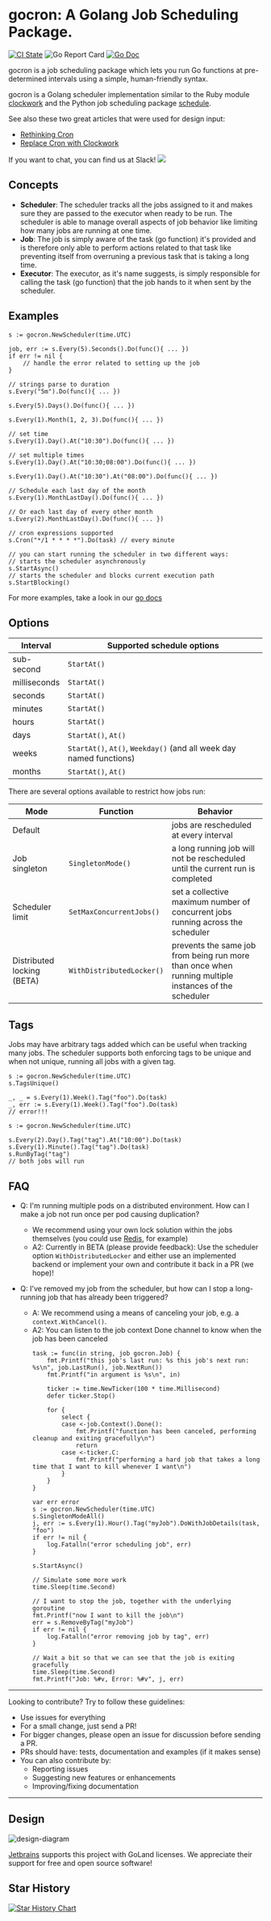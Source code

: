 # gocron: A Golang Job Scheduling Package.

[![CI State](https://github.com/go-co-op/gocron/actions/workflows/go_test.yml/badge.svg?branch=main&event=push)](https://github.com/go-co-op/gocron/actions)
![Go Report Card](https://goreportcard.com/badge/github.com/go-co-op/gocron) [![Go Doc](https://godoc.org/github.com/go-co-op/gocron?status.svg)](https://pkg.go.dev/github.com/go-co-op/gocron)

gocron is a job scheduling package which lets you run Go functions at pre-determined intervals 
using a simple, human-friendly syntax.

gocron is a Golang scheduler implementation similar to the Ruby module 
[clockwork](https://github.com/tomykaira/clockwork) and the Python job scheduling package [schedule](https://github.com/dbader/schedule).

See also these two great articles that were used for design input:

- [Rethinking Cron](http://adam.herokuapp.com/past/2010/4/13/rethinking_cron/)
- [Replace Cron with Clockwork](http://adam.herokuapp.com/past/2010/6/30/replace_cron_with_clockwork/)

If you want to chat, you can find us at Slack! 
[<img src="https://img.shields.io/badge/gophers-gocron-brightgreen?logo=slack">](https://gophers.slack.com/archives/CQ7T0T1FW)

## Concepts

- **Scheduler**: The scheduler tracks all the jobs assigned to it and makes sure they are passed to the executor when
  ready to be run. The scheduler is able to manage overall aspects of job behavior like limiting how many jobs 
  are running at one time.
- **Job**: The job is simply aware of the task (go function) it's provided and is therefore only able to perform
  actions related to that task like preventing itself from overruning a previous task that is taking a long time.
- **Executor**: The executor, as it's name suggests, is simply responsible for calling the task (go function) that
  the job hands to it when sent by the scheduler.

## Examples

```golang
s := gocron.NewScheduler(time.UTC)

job, err := s.Every(5).Seconds().Do(func(){ ... })
if err != nil {
	// handle the error related to setting up the job
}

// strings parse to duration
s.Every("5m").Do(func(){ ... })

s.Every(5).Days().Do(func(){ ... })

s.Every(1).Month(1, 2, 3).Do(func(){ ... })

// set time
s.Every(1).Day().At("10:30").Do(func(){ ... })

// set multiple times
s.Every(1).Day().At("10:30;08:00").Do(func(){ ... })

s.Every(1).Day().At("10:30").At("08:00").Do(func(){ ... })

// Schedule each last day of the month
s.Every(1).MonthLastDay().Do(func(){ ... })

// Or each last day of every other month
s.Every(2).MonthLastDay().Do(func(){ ... })

// cron expressions supported
s.Cron("*/1 * * * *").Do(task) // every minute

// you can start running the scheduler in two different ways:
// starts the scheduler asynchronously
s.StartAsync()
// starts the scheduler and blocks current execution path
s.StartBlocking()
```

For more examples, take a look in our [go docs](https://pkg.go.dev/github.com/go-co-op/gocron#pkg-examples)

## Options

| Interval     | Supported schedule options                                          |
| ------------ | ------------------------------------------------------------------- |
| sub-second   | `StartAt()`                                                         |
| milliseconds | `StartAt()`                                                         |
| seconds      | `StartAt()`                                                         |
| minutes      | `StartAt()`                                                         |
| hours        | `StartAt()`                                                         |
| days         | `StartAt()`, `At()`                                                 |
| weeks        | `StartAt()`, `At()`, `Weekday()` (and all week day named functions) |
| months       | `StartAt()`, `At()`                                                 |

There are several options available to restrict how jobs run:

| Mode                       | Function                  | Behavior                                                                                             |
|----------------------------|---------------------------|------------------------------------------------------------------------------------------------------|
| Default                    |                           | jobs are rescheduled at every interval                                                               |
| Job singleton              | `SingletonMode()`         | a long running job will not be rescheduled until the current run is completed                        |
| Scheduler limit            | `SetMaxConcurrentJobs()`  | set a collective maximum number of concurrent jobs running across the scheduler                      |
| Distributed locking (BETA) | `WithDistributedLocker()` | prevents the same job from being run more than once when running multiple instances of the scheduler |

## Tags

Jobs may have arbitrary tags added which can be useful when tracking many jobs.
The scheduler supports both enforcing tags to be unique and when not unique,
running all jobs with a given tag.

```golang
s := gocron.NewScheduler(time.UTC)
s.TagsUnique()

_, _ = s.Every(1).Week().Tag("foo").Do(task)
_, err := s.Every(1).Week().Tag("foo").Do(task)
// error!!!

s := gocron.NewScheduler(time.UTC)

s.Every(2).Day().Tag("tag").At("10:00").Do(task)
s.Every(1).Minute().Tag("tag").Do(task)
s.RunByTag("tag")
// both jobs will run
```

## FAQ

- Q: I'm running multiple pods on a distributed environment. How can I make a job not run once per pod causing duplication?
  - We recommend using your own lock solution within the jobs themselves (you could use [Redis](https://redis.io/topics/distlock), for example)
  - A2: Currently in BETA (please provide feedback): Use the scheduler option `WithDistributedLocker` and either use an implemented backend
    or implement your own and contribute it back in a PR (we hope)!

- Q: I've removed my job from the scheduler, but how can I stop a long-running job that has already been triggered?
  - A: We recommend using a means of canceling your job, e.g. a `context.WithCancel()`.
  - A2: You can listen to the job context Done channel to know when the job has been canceled
    ```golang
    task := func(in string, job gocron.Job) {
        fmt.Printf("this job's last run: %s this job's next run: %s\n", job.LastRun(), job.NextRun())
        fmt.Printf("in argument is %s\n", in)

        ticker := time.NewTicker(100 * time.Millisecond)
        defer ticker.Stop()

        for {
            select {
            case <-job.Context().Done():
                fmt.Printf("function has been canceled, performing cleanup and exiting gracefully\n")
                return
            case <-ticker.C:
                fmt.Printf("performing a hard job that takes a long time that I want to kill whenever I want\n")
            }
        }
    }

    var err error
    s := gocron.NewScheduler(time.UTC)
    s.SingletonModeAll()
    j, err := s.Every(1).Hour().Tag("myJob").DoWithJobDetails(task, "foo")
    if err != nil {
        log.Fatalln("error scheduling job", err)
    }

    s.StartAsync()

    // Simulate some more work
    time.Sleep(time.Second)

    // I want to stop the job, together with the underlying goroutine
    fmt.Printf("now I want to kill the job\n")
    err = s.RemoveByTag("myJob")
    if err != nil {
        log.Fatalln("error removing job by tag", err)
    }

    // Wait a bit so that we can see that the job is exiting gracefully
    time.Sleep(time.Second)
    fmt.Printf("Job: %#v, Error: %#v", j, err)
    ```

---

Looking to contribute? Try to follow these guidelines:

- Use issues for everything
- For a small change, just send a PR!
- For bigger changes, please open an issue for discussion before sending a PR.
- PRs should have: tests, documentation and examples (if it makes sense)
- You can also contribute by:
  - Reporting issues
  - Suggesting new features or enhancements
  - Improving/fixing documentation

---

## Design

![design-diagram](https://user-images.githubusercontent.com/19351306/110375142-2ba88680-8017-11eb-80c3-554cc746b165.png)

[Jetbrains](https://www.jetbrains.com/?from=gocron) supports this project with GoLand licenses. We appreciate their support for free and open source software!

## Star History

[![Star History Chart](https://api.star-history.com/svg?repos=go-co-op/gocron&type=Date)](https://star-history.com/#go-co-op/gocron&Date)


